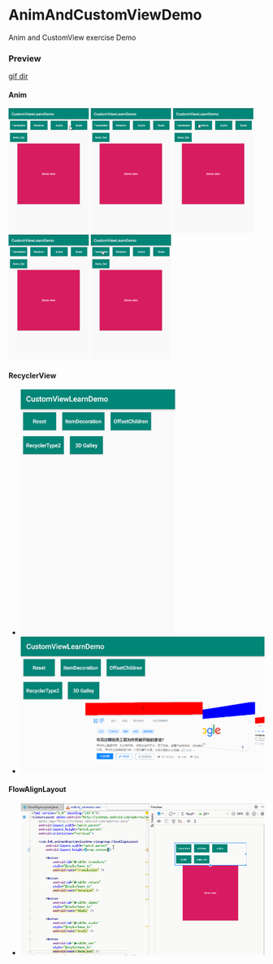 # AnimAndCustomViewDemo

Anim and CustomView exercise Demo

### Preview
[gif dir](https://github.com/103style/CustomViewLearndemo/tree/master/gif)

#### Anim
<img src="https://github.com/103style/AnimAndCustomViewDemo/blob/master/gif/anim_xml/alpha.gif"  height="246" width="158"> <img src="https://github.com/103style/AnimAndCustomViewDemo/blob/master/gif/anim_xml/anim_set_xml.gif"  height="246" width="158"> <img src="https://github.com/103style/AnimAndCustomViewDemo/blob/master/gif/anim_xml/roration.gif"  height="246" width="158"> <img src="https://github.com/103style/AnimAndCustomViewDemo/blob/master/gif/anim_xml/scale.gif"  height="246" width="158"> <img src="https://github.com/103style/AnimAndCustomViewDemo/blob/master/gif/anim_xml/translation.gif"  height="246" width="158"> 


#### RecyclerView
* ![recyclerview.gif](https://github.com/103style/AnimAndCustomViewDemo/blob/master/gif/recyclerview/recyclerview.gif)
* ![recyclerview3d.gif](https://github.com/103style/AnimAndCustomViewDemo/blob/master/gif/recyclerview/recyclerview3d.gif)

#### FlowAlignLayout
* ![FlowAlignLayout.gif](https://github.com/103style/AnimAndCustomViewDemo/blob/master/gif/viewgroup/FlowAlignLayout.gif)
